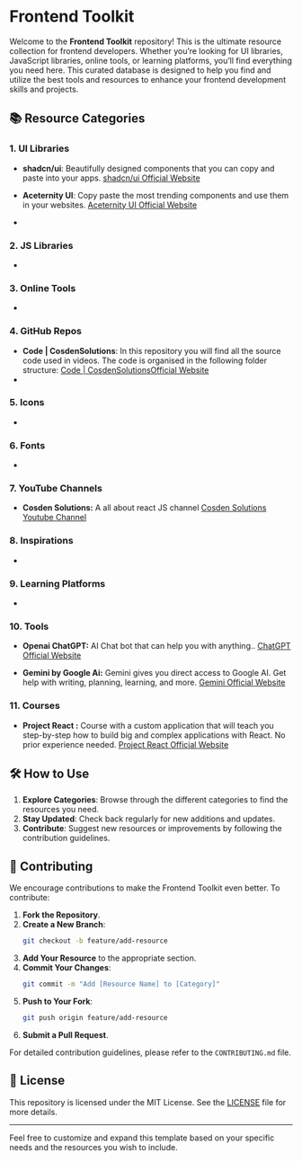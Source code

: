 # Frontend Toolkit

Welcome to the **Frontend Toolkit** repository! This is the ultimate resource collection for frontend developers. Whether you’re looking for UI libraries, JavaScript libraries, online tools, or learning platforms, you’ll find everything you need here. This curated database is designed to help you find and utilize the best tools and resources to enhance your frontend development skills and projects.

## 📚 Resource Categories

### 1. UI Libraries

- **shadcn/ui**: Beautifully designed components that you can copy and paste into your apps. [shadcn/ui Official Website](https://ui.shadcn.com/)

- **Aceternity UI**: Copy paste the most trending components and use them in your websites. [Aceternity UI Official Website](https://ui.aceternity.com)

- 

### 2. JS Libraries
- 

### 3. Online Tools
- 

### 4. GitHub Repos

- **Code | CosdenSolutions**: In this repository you will find all the source code used in videos. The code is organised in the following folder structure: [Code | CosdenSolutionsOfficial Website](https://github.com/cosdensolutions/code)
- 

### 5. Icons
- 
### 6. Fonts
- 

### 7. YouTube Channels

- **Cosden Solutions:** A all about react JS channel [Cosden Solutions Youtube Channel](https://www.youtube.com/@cosdensolutions)



### 8. Inspirations
-  

### 9. Learning Platforms
-  

### 10. Tools
- **Openai ChatGPT:** AI Chat bot that can help you with anything.. [ChatGPT Official Website](https://chatgpt.com/)

- **Gemini by Google Ai:** Gemini gives you direct access to Google AI. Get help with writing, planning, learning, and more. [Gemini Official Website](https://gemini.google.com/)



### 11. Courses 

- **Project React :** Course with a custom application that will teach you step-by-step how to build big and complex applications with React. No prior experience needed. [Project React Official Website](https://cosden.solutions/project-react)



## 🛠️ How to Use

1. **Explore Categories**: Browse through the different categories to find the resources you need.
2. **Stay Updated**: Check back regularly for new additions and updates.
3. **Contribute**: Suggest new resources or improvements by following the contribution guidelines.

## 🤝 Contributing

We encourage contributions to make the Frontend Toolkit even better. To contribute:

1. **Fork the Repository**.
2. **Create a New Branch**:
   ```bash
   git checkout -b feature/add-resource
   ```
3. **Add Your Resource** to the appropriate section.
4. **Commit Your Changes**:
   ```bash
   git commit -m "Add [Resource Name] to [Category]"
   ```
5. **Push to Your Fork**:
   ```bash
   git push origin feature/add-resource
   ```
6. **Submit a Pull Request**.

For detailed contribution guidelines, please refer to the `CONTRIBUTING.md` file.

## 📜 License

This repository is licensed under the MIT License. See the [LICENSE](./LICENSE) file for more details.

---

Feel free to customize and expand this template based on your specific needs and the resources you wish to include.